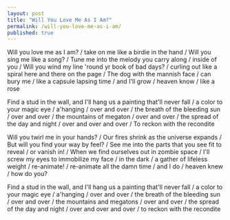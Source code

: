 ```yaml
---
layout: post
title: "Will You Love Me As I Am?"
permalink: /will-you-love-me-as-i-am/
published: true
---
```


Will you love me as I am? / take on me like a birdie in the hand / Will you sing me like a song? / Tune me into the melody you carry along / inside of you / Will you wind my line 'round yr book of bad days? / 
curling out like a spiral here and there on the page / The dog with the mannish face / can bury me / like a capsule lapsing time / and I'll grow / heaven know / like a rose

Find a stud in the wall, and I'll hang us a painting that'll never fall / a color to your magic eye / a'hanging / over and over / the breath of the bleeding sun / over and over / the mountains of megaton / over and over / the spread of the day and night / over and over and over / To reckon with the recondite

Will you twirl me in your hands? / Our fires shrink as the universe expands / But will you find your way by feel? / See me into the parts that you see fit to reveal / or vanish in! / When we find ourselves out in zombie space / I'll screw my eyes to immobilize my face / in the dark / a gather of lifeless weight / re-animate! / re-animate all the damn time / and I do / heaven knew / how do you?

Find a stud in the wall, and I'll hang us a painting that'll never fall / a color to your magic eye / a'hanging / over and over / the breath of the bleeding sun / over and over / the mountains and megatons / over and over / the spread of the day and night / over and over and over / to reckon with the recondite

<!-- Hey, I know it's a lot to be melting the elements down in a fire, but heretofore, I've been all cocky-eyed / 
To see the manifestations of __ appearing there
Accompany me on this heady journey. Defenestrate -->